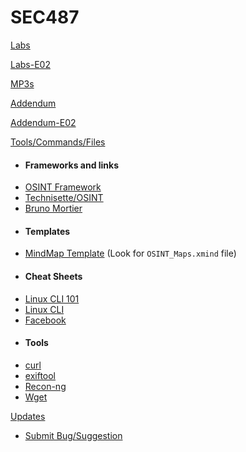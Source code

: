 SEC487
======

[Labs](Labs/Labs.md)

[Labs-E02](Labs/Labs2.md)

[MP3s](Labs/mp3s.md)

[Addendum](Labs/addendum.md)

[Addendum-E02](Labs/addendum2.md)

[Tools/Commands/Files]()

- #### Frameworks and links
-   <a href="https://osintframework.com" target="_blank">OSINT Framework</a>
-   <a href="https://start.me/p/m6XQ08/osint" target="_blank">Technisette/OSINT</a>
-   <a href="https://osintframework.de" target="_blank">Bruno Mortier</a>
- #### Templates
-   [MindMap Template](https://github.com/webbreacher/osinttools/) (Look for `OSINT_Maps.xmind` file)
- #### Cheat Sheets
-	[Linux CLI 101](/Tools/LinuxCLI101.md)
-	[Linux CLI](/Tools/LinuxCLI.md)
-	[Facebook]()
- #### Tools
-   [curl](/Tools/curl.md)
-   [exiftool](/Tools/exiftool.md)
-   [Recon-ng](/Tools/Recon-ng.md)
-   [Wget](/Tools/Wget.md)

[Updates]()

- [Submit Bug/Suggestion](/Updates/Bugs.md)